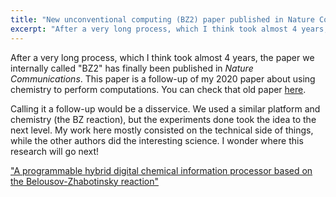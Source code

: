 ```yaml
---
title: "New unconventional computing (BZ2) paper published in Nature Communcations!"
excerpt: "After a very long process, which I think took almost 4 years, the paper we internally called "BZ2" has finally been published."
---
```


After a very long process, which I think took almost 4 years, the paper we internally called "BZ2" has finally been published in *Nature Communications*. This paper is a follow-up of my 2020 paper about using chemistry to perform computations. You can check that old paper [here](https://www.nature.com/articles/s41467-020-15190-3).

Calling it a follow-up would be a disservice. We used a similar platform and chemistry (the BZ reaction), but the experiments done took the idea to the next level. My work here mostly consisted on the technical side of things, while the other authors did the interesting science. I wonder where this research will go next!

["A programmable hybrid digital chemical information processor based on the Belousov-Zhabotinsky reaction"](https://www.nature.com/articles/s41467-024-45896-7)